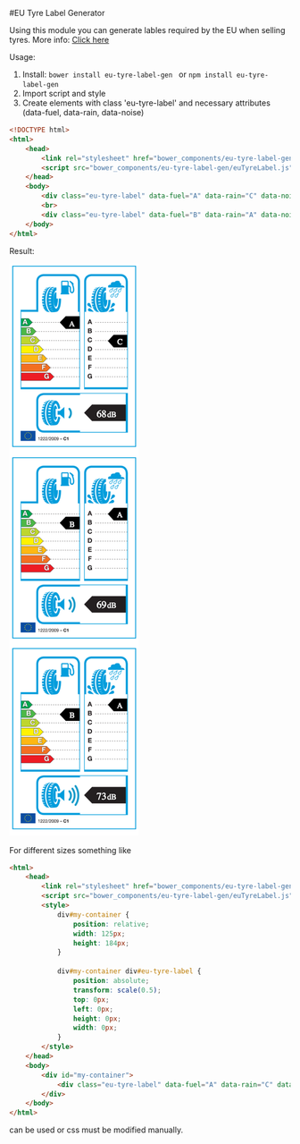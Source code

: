 #EU Tyre Label Generator

Using this module you can generate lables required by the EU when selling tyres.
More info: [Click here](http://www.etrma.org/tyres/tyre-labelling)

Usage:

1. Install:
    ```bower install eu-tyre-label-gen ``` or ```npm install eu-tyre-label-gen ```
2. Import script and style
3. Create elements with class 'eu-tyre-label' and necessary attributes (data-fuel, data-rain, data-noise)

```html
<!DOCTYPE html>
<html>
    <head>
        <link rel="stylesheet" href="bower_components/eu-tyre-label-gen/euTyreLabel.css">
        <script src="bower_components/eu-tyre-label-gen/euTyreLabel.js"></script>
    </head>
    <body>
        <div class="eu-tyre-label" data-fuel="A" data-rain="C" data-noise="50"></div>
        <br>
        <div class="eu-tyre-label" data-fuel="B" data-rain="A" data-noise="40"></div>
    </body>
</html>
```

Result:

<img src="img/screener.png" alt="alt text" title="EU Tyre Gen Result">


For different sizes something like 

```html
<html>
    <head>
        <link rel="stylesheet" href="bower_components/eu-tyre-label-gen/euTyreLabel.css">
        <script src="bower_components/eu-tyre-label-gen/euTyreLabel.js"></script>
        <style>
            div#my-container {
                position: relative;
                width: 125px;
                height: 184px;
            }

            div#my-container div#eu-tyre-label {
                position: absolute;
                transform: scale(0.5);
                top: 0px;
                left: 0px;
                height: 0px;
                width: 0px;
            }
        </style>
    </head>
    <body>
        <div id="my-container">
            <div class="eu-tyre-label" data-fuel="A" data-rain="C" data-noise="68"></div>
        </div>
    </body>
</html>
```

can be used or css must be modified manually. 
